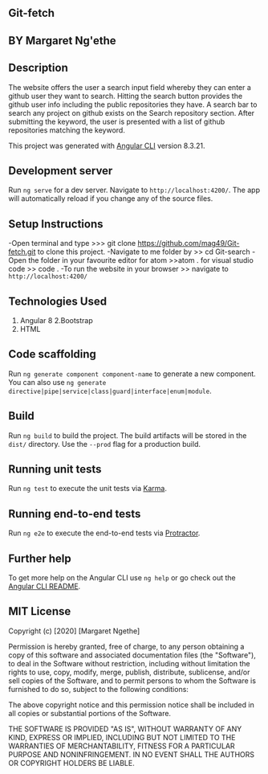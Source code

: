 ## Git-fetch

## BY Margaret Ng'ethe

## Description
The website offers the user a search input field whereby they can enter a github user they want to search. Hitting the search button provides the github user info including the public repositories they have. A search bar to search any project on github exists on the Search repository section. After submitting the keyword, the user is presented with a list of github repositories matching the keyword.

This project was generated with [Angular CLI](https://github.com/mag49/Git-fetch.git) version 8.3.21.

## Development server

Run `ng serve` for a dev server. Navigate to `http://localhost:4200/`. The app will automatically reload if you change any of the source files.

## Setup Instructions

-Open terminal and type >>> git clone  https://github.com/mag49/Git-fetch.git to clone this project. 
-Navigate to me folder by >> cd Git-search
-Open the folder in your favourite editor for atom >>atom . for visual studio code >> code .
-To run the website in your browser >> navigate to `http://localhost:4200/`

## Technologies Used
1. Angular 8
 2.Bootstrap
 3. HTML

## Code scaffolding

Run `ng generate component component-name` to generate a new component. You can also use `ng generate directive|pipe|service|class|guard|interface|enum|module`.

## Build

Run `ng build` to build the project. The build artifacts will be stored in the `dist/` directory. Use the `--prod` flag for a production build.

## Running unit tests

Run `ng test` to execute the unit tests via [Karma](https://karma-runner.github.io).

## Running end-to-end tests

Run `ng e2e` to execute the end-to-end tests via [Protractor](http://www.protractortest.org/).

## Further help

To get more help on the Angular CLI use `ng help` or go check out the [Angular CLI README](https://github.com/angular/angular-cli/blob/master/README.md).

## MIT License
Copyright (c) [2020] [Margaret Ngethe]

Permission is hereby granted, free of charge, to any person obtaining a copy
of this software and associated documentation files (the "Software"), to deal
in the Software without restriction, including without limitation the rights
to use, copy, modify, merge, publish, distribute, sublicense, and/or sell
copies of the Software, and to permit persons to whom the Software is
furnished to do so, subject to the following conditions:

The above copyright notice and this permission notice shall be included in all
copies or substantial portions of the Software.

THE SOFTWARE IS PROVIDED "AS IS", WITHOUT WARRANTY OF ANY KIND, EXPRESS OR
IMPLIED, INCLUDING BUT NOT LIMITED TO THE WARRANTIES OF MERCHANTABILITY,
FITNESS FOR A PARTICULAR PURPOSE AND NONINFRINGEMENT. IN NO EVENT SHALL THE
AUTHORS OR COPYRIGHT HOLDERS BE LIABLE.